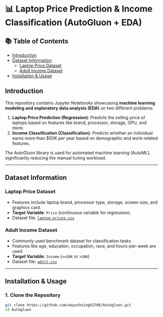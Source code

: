 # 📊 Laptop Price Prediction & Income Classification (AutoGluon + EDA)

## 📚 Table of Contents
- [Introduction](#introduction)
- [Dataset Information](#dataset-information)
  - [Laptop Price Dataset](#laptop-price-dataset)
  - [Adult Income Dataset](#adult-income-dataset)
- [Installation & Usage](#installation--usage)

## Introduction
This repository contains Jupyter Notebooks showcasing **machine learning modeling and exploratory data analysis (EDA)** on two different problems:

1. **Laptop Price Prediction (Regression)**: Predicts the selling price of laptops based on features like brand, processor, storage, GPU, and more.
2. **Income Classification (Classification)**: Predicts whether an individual earns more than \$50K per year based on demographic and work-related features.

The AutoGluon library is used for automated machine learning (AutoML), significantly reducing the manual tuning workload.

---

## Dataset Information

### Laptop Price Dataset
- Features include laptop brand, processor type, storage, screen size, and graphics card.
- **Target Variable**: `Price` (continuous variable for regression).
- Dataset file: [`laptop_prices.csv`](data/laptop_prices.csv)

### Adult Income Dataset
- Commonly used benchmark dataset for classification tasks.
- Features like age, education, occupation, race, and hours-per-week are used.
- **Target Variable**: `Income` (`<=50K` or `>50K`)
- Dataset file: [`adult.csv`](data/adult.csv)

---

## Installation & Usage

### 1. Clone the Repository
```bash
git clone https://github.com/aayushsingh2708/Autogluon.git
cd Autogluon
